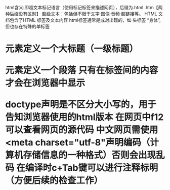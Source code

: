 html含义:即超文本标记语言（使用标记标签来描述网页），后缀为.html .htm【两种后缀没有区别】
超级文本：包括但不限于文字·图像·音频·超链接等。
HTML 文档包含了HTML 标签及文本内容
html标签通常是成对出现的，如<html></html>  <head></head>头标签  <body></body>“身体”,但也存在特殊的单标签

<h1>元素定义一个大标题（一级标题）
<p>元素定义一个段落
 只有在<body></body>标签间的内容才会在浏览器中显示  


doctype声明是不区分大小写的，用于告知浏览器使用的html版本
在网页中f12可以查看网页的源代码
中文网页需使用<meta charset="utf-8"声明编码（计算机存储信息的一种格式）否则会出现乱码
在编译时c+Tab键可以进行注释标明（方便后续的检查工作）
